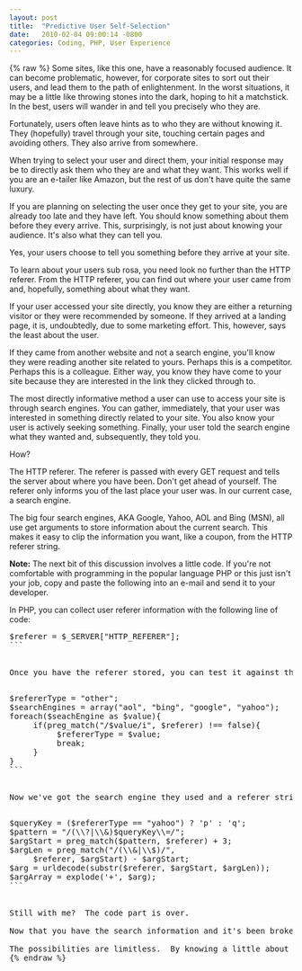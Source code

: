 ```yaml
---
layout: post
title:  "Predictive User Self-Selection"
date:   2010-02-04 09:00:14 -0800
categories: Coding, PHP, User Experience
---
```

{% raw %}
Some sites, like this one, have a reasonably focused audience. It can become problematic, however, for corporate sites to sort out their users, and lead them to the path of enlightenment.  In the worst situations, it may be a little like throwing stones into the dark, hoping to hit a matchstick.  In the best, users will wander in and tell you precisely who they are.

Fortunately, users often leave hints as to who they are without knowing it.  They (hopefully) travel through your site, touching certain pages and avoiding others.  They also arrive from somewhere.

When trying to select your user and direct them, your initial response may be to directly ask them who they are and what they want.  This works well if you are an e-tailer like Amazon, but the rest of us don't have quite the same luxury.<!--more-->

If you are planning on selecting the user once they get to your site, you are already too late and they have left.  You should know something about them before they every arrive.  This, surprisingly, is not just about knowing your audience.  It's also what they can tell you.

Yes, your users choose to tell you something before they arrive at your site.

To learn about your users sub rosa, you need look no further than the HTTP referer.  From the HTTP referer, you can find out where your user came from and, hopefully, something about what they want.

If your user accessed your site directly, you know they are either a returning visitor or they were recommended by someone.  If they arrived at a landing page, it is, undoubtedly, due to some marketing effort.  This, however, says the least about the user.

If they came from another website and not a search engine, you'll know they were reading another site related to yours.  Perhaps this is a competitor.  Perhaps this is a colleague.  Either way, you know they have come to your site because they are interested in the link they clicked through to.

The most directly informative method a user can use to access your site is through search engines.  You can gather, immediately, that your user was interested in something directly related to your site.  You also know your user is actively seeking something.  Finally, your user told the search engine what they wanted and, subsequently, they told you.

How?

The HTTP referer.  The referer is passed with every GET request and tells the server about where you have been.  Don't get ahead of yourself.  The referer only informs you of the last place your user was.  In our current case, a search engine.

The big four search engines, AKA Google, Yahoo, AOL and Bing (MSN), all use get arguments to store information about the current search.  This makes it easy to clip the information you want, like a coupon, from the HTTP referer string.

<strong>Note:</strong> The next bit of this discussion involves a little code.  If you're not comfortable with programming in the popular language PHP or this just isn't your job, copy and paste the following into an e-mail and send it to your developer.

In PHP, you can collect user referer information with the following line of code:

<pre class="brush:php">
$referer = $_SERVER["HTTP_REFERER"];
```<br />

Once you have the referer stored, you can test it against the big four.  One way of doing this might be like the following:

<pre class="brush:php">
$refererType = "other";
$searchEngines = array("aol", "bing", "google", "yahoo");
foreach($seachEngine as $value){
     if(preg_match("/$value/i", $referer) !== false){
          $refererType = $value;
          break;
     }
}
```<br />

Now we've got the search engine they used and a referer string.  This is prime time for extracting their search query and figuring out who your user really is.  Hopefully this won't turn into a Scooby Doo episode, where Old Man Withers is haunting your site.  Let's do some data extraction:

<pre class="brush:php">
$queryKey = ($refererType == "yahoo") ? 'p' : 'q';
$pattern = "/(\\?|\\&)$queryKey\\=/";
$argStart = preg_match($pattern, $referer) + 3;
$argLen = preg_match("/(\\&|\\$)/",
     $referer, $argStart) - $argStart;
$arg = urldecode(substr($referer, $argStart, $argLen));
$argArray = explode('+', $arg);
```<br />

Still with me?  The code part is over.

Now that you have the search information and it's been broken into happy, bite-sized chunks, you can use it to do all kinds of fun things with your user.  You can check their spelling, to ensure they are in the right place.  You can offer special links that relate to what they searched for.  You can even adjust the page to better suit the user's needs.

The possibilities are limitless.  By knowing a little about what the user did before they arrived at your site, you can direct their journey through your site.  It is in your hands to find interesting and creative uses for this information.  Go and make the web a better place.
{% endraw %}
    